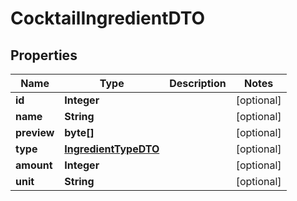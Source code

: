 

# CocktailIngredientDTO

## Properties

Name | Type | Description | Notes
------------ | ------------- | ------------- | -------------
**id** | **Integer** |  |  [optional]
**name** | **String** |  |  [optional]
**preview** | **byte[]** |  |  [optional]
**type** | [**IngredientTypeDTO**](IngredientTypeDTO.md) |  |  [optional]
**amount** | **Integer** |  |  [optional]
**unit** | **String** |  |  [optional]




